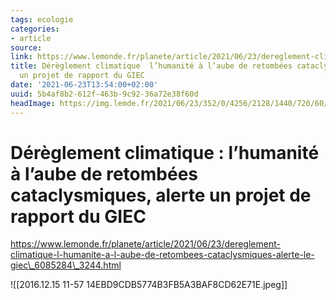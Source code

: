```yaml
---
tags: ecologie
categories:
- article
source:
link: https://www.lemonde.fr/planete/article/2021/06/23/dereglement-climatique-l-humanite-a-l-aube-de-retombees-cataclysmiques-alerte-le-giec_6085284_3244.html
title: Dérèglement climatique  l’humanité à l’aube de retombées cataclysmiques, alerte
  un projet de rapport du GIEC
date: '2021-06-23T13:54:00+02:00'
uuid: 5b4af8b2-612f-463b-9c92-36a72e38f60d
headImage: https://img.lemde.fr/2021/06/23/352/0/4256/2128/1440/720/60/0/4d3fc02_128566143-000-9bv2yg.jpg
---
```


# Dérèglement climatique : l’humanité à l’aube de retombées cataclysmiques, alerte un projet de rapport du GIEC

https://www.lemonde.fr/planete/article/2021/06/23/dereglement-climatique-l-humanite-a-l-aube-de-retombees-cataclysmiques-alerte-le-giec\_6085284\_3244.html

![[2016.12.15 11-57 14EBD9CDB5774B3FB5A3BAF8CD62E71E.jpeg]]
